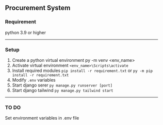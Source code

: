 ## Procurement System

### Requirement
 python 3.9 or higher

-----------

### Setup
1. Create a python virtual environment
    py -m venv <env_name>
2. Activate virtual environment
`<env_name>\Scripts\activate`
3. Install required modules
```pip install -r requirement.txt``` or ```py -m pip install -r requirement.txt```
4. Modify `.env` variables
5. Start django serer
```py manage.py runserver [port]```
6. Start django tailwind
```py manage.py tailwind start```
----------------
### TO DO
Set environment variables in .env file
